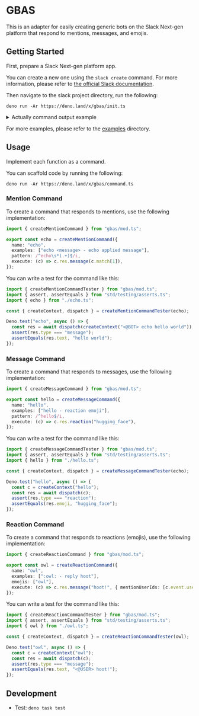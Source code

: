 # GBAS

This is an adapter for easily creating generic bots on the Slack Next-gen
platform that respond to mentions, messages, and emojis.

## Getting Started

First, prepare a Slack Next-gen platform app.

You can create a new one using the `slack create` command. For more information,
please refer to
[the official Slack documentation](https://api.slack.com/future/create).

Then navigate to the slack project directory, run the following:

```
deno run -Ar https://deno.land/x/gbas/init.ts
```

<details>
<summary>Actually command output example</summary>

```zsh
┗╸❯❯❯ slack create sample
⚙️  Creating a new Slack app in ~/sample

📦 Installed project dependencies

✨ sample successfully created

🧭 Explore the documentation to learn more
   Read the README.md or peruse the docs over at api.slack.com/future
   Find available commands and usage info with slack help

📋 Follow the steps below to begin development
   Change into your project directory with cd sample/
   Develop locally and see changes in real-time with slack run
   When you're ready to deploy for production use slack deploy

┗╸❯❯❯ cd sample

┗╸❯❯❯ deno run -Ar https://deno.land/x/gbas/init.ts
🎉 Successfully created bot code.

You must edit bot/config.ts.

1. Change CHANNEL_IDS in bot/config.ts.
2. Add your first command by `deno run -Ar https://deno.land/x/gbas/command.ts`
3. Develop locally with `slack run`.
```

</details>

For more examples, please refer to the [examples](/examples) directory.

## Usage

Implement each function as a command.

You can scaffold code by running the following:

```
deno run -Ar https://deno.land/x/gbas/command.ts
```

### Mention Command

To create a command that responds to mentions, use the following implementation:

```ts
import { createMentionCommand } from "gbas/mod.ts";

export const echo = createMentionCommand({
  name: "echo",
  examples: ["echo <message> - echo applied message"],
  pattern: /^echo\s*(.+)$/i,
  execute: (c) => c.res.message(c.match[1]),
});
```

You can write a test for the command like this:

```ts
import { createMentionCommandTester } from "gbas/mod.ts";
import { assert, assertEquals } from "std/testing/asserts.ts";
import { echo } from "./echo.ts";

const { createContext, dispatch } = createMentionCommandTester(echo);

Deno.test("echo", async () => {
  const res = await dispatch(createContext("<@BOT> echo hello world"));
  assert(res.type === "message");
  assertEquals(res.text, "hello world");
});
```

### Message Command

To create a command that responds to messages, use the following implementation:

```ts
import { createMessageCommand } from "gbas/mod.ts";

export const hello = createMessageCommand({
  name: "hello",
  examples: ["hello - reaction emoji"],
  pattern: /^hello$/i,
  execute: (c) => c.res.reaction("hugging_face"),
});
```

You can write a test for the command like this:

```ts
import { createMessageCommandTester } from "gbas/mod.ts";
import { assert, assertEquals } from "std/testing/asserts.ts";
import { hello } from "./hello.ts";

const { createContext, dispatch } = createMessageCommandTester(echo);

Deno.test("hello", async () => {
  const c = createContext("hello");
  const res = await dispatch(c);
  assert(res.type === "reaction");
  assertEquals(res.emoji, "hugging_face");
});
```

### Reaction Command

To create a command that responds to reactions (emojis), use the following
implementation:

```ts
import { createReactionCommand } from "gbas/mod.ts";

export const owl = createReactionCommand({
  name: "owl",
  examples: [":owl: - reply hoot"],
  emojis: ["owl"],
  execute: (c) => c.res.message("hoot!", { mentionUserIds: [c.event.userId] }),
});
```

You can write a test for the command like this:

```ts
import { createReactionCommandTester } from "gbas/mod.ts";
import { assert, assertEquals } from "std/testing/asserts.ts";
import { owl } from "./owl.ts";

const { createContext, dispatch } = createReactionCommandTester(owl);

Deno.test("owl", async () => {
  const c = createContext("owl");
  const res = await dispatch(c);
  assert(res.type === "message");
  assertEquals(res.text, "<@USER> hoot!");
});
```

## Development

- Test: `deno task test`
